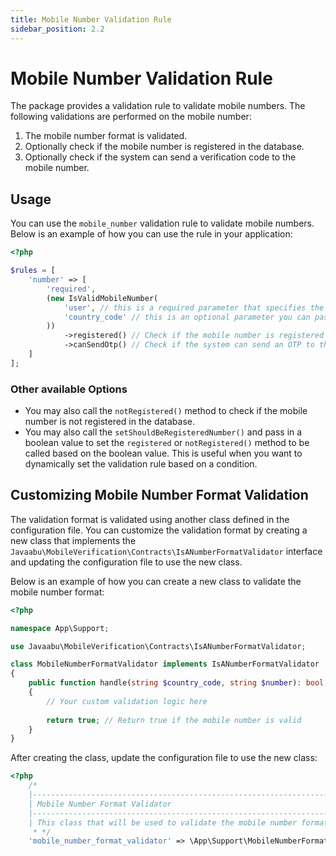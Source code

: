```yaml
---
title: Mobile Number Validation Rule
sidebar_position: 2.2
---
```


# Mobile Number Validation Rule
The package provides a validation rule to validate mobile numbers. The following validations are performed on the mobile number:
1. The mobile number format is validated.
2. Optionally check if the mobile number is registered in the database.
3. Optionally check if the system can send a verification code to the mobile number.

## Usage

You can use the `mobile_number` validation rule to validate mobile numbers. Below is an example of how you can use the rule in your application:

```php
<?php

$rules = [
    'number' => [
        'required',
        (new IsValidMobileNumber(
            'user', // this is a required parameter that specifies the morph class of the user model
            'country_code' // this is an optional parameter you can pass if the country code input name is different from the default 'country_code'
        ))
            ->registered() // Check if the mobile number is registered
            ->canSendOtp() // Check if the system can send an OTP to the mobile number
    ]
];

```

### Other available Options
- You may also call the `notRegistered()` method to check if the mobile number is not registered in the database. 
- You may also call the `setShouldBeRegisteredNumber()` and pass in a boolean value to set the `registered` or `notRegistered()` method to be called based on the boolean value. This is useful when you want to dynamically set the validation rule based on a condition.

## Customizing Mobile Number Format Validation
The validation format is validated using another class defined in the configuration file. You can customize the validation format by creating a new class that implements the `Javaabu\MobileVerification\Contracts\IsANumberFormatValidator` interface and updating the configuration file to use the new class.

Below is an example of how you can create a new class to validate the mobile number format:

```php
<?php

namespace App\Support;

use Javaabu\MobileVerification\Contracts\IsANumberFormatValidator;

class MobileNumberFormatValidator implements IsANumberFormatValidator
{
    public function handle(string $country_code, string $number): bool
    {
        // Your custom validation logic here
        
        return true; // Return true if the mobile number is valid
    }
}
```

After creating the class, update the configuration file to use the new class:

```php
<?php
    /*
    |--------------------------------------------------------------------------
    | Mobile Number Format Validator
    |--------------------------------------------------------------------------
    | This class that will be used to validate the mobile number format.
     * */
    'mobile_number_format_validator' => \App\Support\MobileNumberFormatValidator::class,
```
